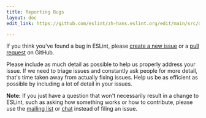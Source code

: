 ```yaml
---
title: Reporting Bugs
layout: doc
edit_link: https://github.com/eslint/zh-hans.eslint.org/edit/main/src/developer-guide/contributing/reporting-bugs.md

---
```


If you think you've found a bug in ESLint, please [create a new issue](https://github.com/eslint/eslint/issues/new/choose) or a [pull request](/docs/developer-guide/contributing/pull-requests) on GitHub.

Please include as much detail as possible to help us properly address your issue. If we need to triage issues and constantly ask people for more detail, that's time taken away from actually fixing issues. Help us be as efficient as possible by including a lot of detail in your issues.

**Note:** If you just have a question that won't necessarily result in a change to ESLint, such as asking how something works or how to contribute, please use the [mailing list](https://groups.google.com/group/eslint) or [chat](https://eslint.org/chat) instead of filing an issue.
